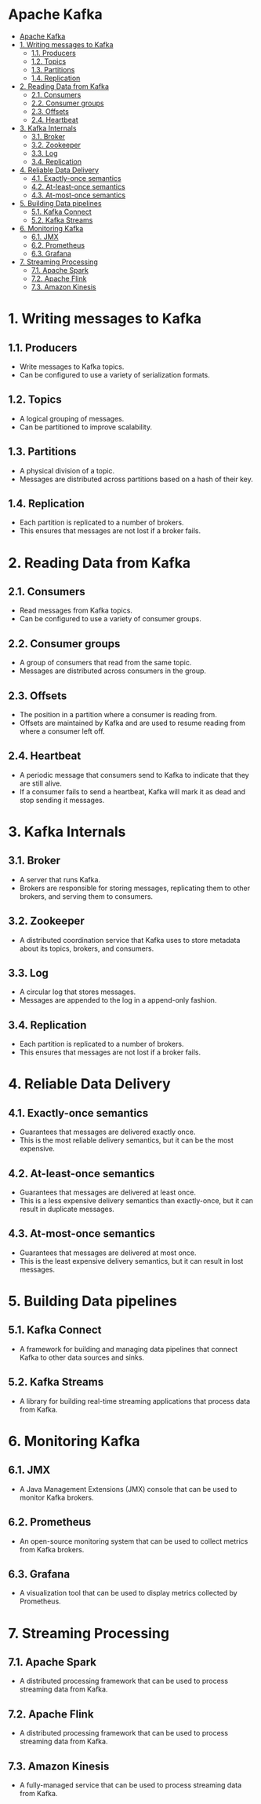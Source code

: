 # Apache Kafka

- [Apache Kafka](#apache-kafka)
- [1. Writing messages to Kafka](#1-writing-messages-to-kafka)
  - [1.1. Producers](#11-producers)
  - [1.2. Topics](#12-topics)
  - [1.3. Partitions](#13-partitions)
  - [1.4. Replication](#14-replication)
- [2. Reading Data from Kafka](#2-reading-data-from-kafka)
  - [2.1. Consumers](#21-consumers)
  - [2.2. Consumer groups](#22-consumer-groups)
  - [2.3. Offsets](#23-offsets)
  - [2.4. Heartbeat](#24-heartbeat)
- [3. Kafka Internals](#3-kafka-internals)
  - [3.1. Broker](#31-broker)
  - [3.2. Zookeeper](#32-zookeeper)
  - [3.3. Log](#33-log)
  - [3.4. Replication](#34-replication)
- [4. Reliable Data Delivery](#4-reliable-data-delivery)
  - [4.1. Exactly-once semantics](#41-exactly-once-semantics)
  - [4.2. At-least-once semantics](#42-at-least-once-semantics)
  - [4.3. At-most-once semantics](#43-at-most-once-semantics)
- [5. Building Data pipelines](#5-building-data-pipelines)
  - [5.1. Kafka Connect](#51-kafka-connect)
  - [5.2. Kafka Streams](#52-kafka-streams)
- [6. Monitoring Kafka](#6-monitoring-kafka)
  - [6.1. JMX](#61-jmx)
  - [6.2. Prometheus](#62-prometheus)
  - [6.3. Grafana](#63-grafana)
- [7. Streaming Processing](#7-streaming-processing)
  - [7.1. Apache Spark](#71-apache-spark)
  - [7.2. Apache Flink](#72-apache-flink)
  - [7.3. Amazon Kinesis](#73-amazon-kinesis)

# 1. Writing messages to Kafka

## 1.1. Producers
- Write messages to Kafka topics.
- Can be configured to use a variety of serialization formats.

## 1.2. Topics
- A logical grouping of messages.
- Can be partitioned to improve scalability.

## 1.3. Partitions
- A physical division of a topic.
- Messages are distributed across partitions based on a hash of their key.

## 1.4. Replication
- Each partition is replicated to a number of brokers.
- This ensures that messages are not lost if a broker fails.

# 2. Reading Data from Kafka

## 2.1. Consumers
- Read messages from Kafka topics.
- Can be configured to use a variety of consumer groups.

## 2.2. Consumer groups
- A group of consumers that read from the same topic.
- Messages are distributed across consumers in the group.

## 2.3. Offsets
- The position in a partition where a consumer is reading from.
- Offsets are maintained by Kafka and are used to resume reading from where a consumer left off.

## 2.4. Heartbeat
- A periodic message that consumers send to Kafka to indicate that they are still alive.
- If a consumer fails to send a heartbeat, Kafka will mark it as dead and stop sending it messages.

# 3. Kafka Internals

## 3.1. Broker
- A server that runs Kafka.
- Brokers are responsible for storing messages, replicating them to other brokers, and serving them to consumers.

## 3.2. Zookeeper
- A distributed coordination service that Kafka uses to store metadata about its topics, brokers, and consumers.

## 3.3. Log
- A circular log that stores messages.
- Messages are appended to the log in a append-only fashion.

## 3.4. Replication
- Each partition is replicated to a number of brokers.
- This ensures that messages are not lost if a broker fails.

# 4. Reliable Data Delivery

## 4.1. Exactly-once semantics
- Guarantees that messages are delivered exactly once.
- This is the most reliable delivery semantics, but it can be the most expensive.

## 4.2. At-least-once semantics
- Guarantees that messages are delivered at least once.
- This is a less expensive delivery semantics than exactly-once, but it can result in duplicate messages.

## 4.3. At-most-once semantics
- Guarantees that messages are delivered at most once.
- This is the least expensive delivery semantics, but it can result in lost messages.

# 5. Building Data pipelines

## 5.1. Kafka Connect
- A framework for building and managing data pipelines that connect Kafka to other data sources and sinks.

## 5.2. Kafka Streams
- A library for building real-time streaming applications that process data from Kafka.

# 6. Monitoring Kafka

## 6.1. JMX
- A Java Management Extensions (JMX) console that can be used to monitor Kafka brokers.

## 6.2. Prometheus
- An open-source monitoring system that can be used to collect metrics from Kafka brokers.

## 6.3. Grafana
- A visualization tool that can be used to display metrics collected by Prometheus.

# 7. Streaming Processing

## 7.1. Apache Spark
- A distributed processing framework that can be used to process streaming data from Kafka.

## 7.2. Apache Flink
- A distributed processing framework that can be used to process streaming data from Kafka.

## 7.3. Amazon Kinesis
- A fully-managed service that can be used to process streaming data from Kafka.
